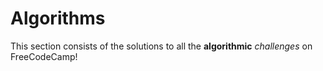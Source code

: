 # Algorithms

This section consists of the solutions to all the **algorithmic** *challenges* on FreeCodeCamp!
